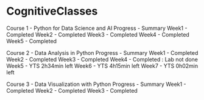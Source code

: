 # CognitiveClasses
Course 1 - Python for Data Science and AI
  Progress - Summary
    Week1 - Completed
    Week2 - Completed
    Week3 - Completed
    Week4 - Completed
    Week5 - Completed

Course 2 - Data Analysis in Python
  Progress - Summary
    Week1 - Completed
    Week2 - Completed
    Week3 - Completed
    Week4 - Completed : Lab not done
    Week5 - YTS 2h34min left
    Week6 - YTS 4h15min left
    Week7 - YTS 0h02min left

Course 3 - Data Visualization with Python
  Progress - Summary
    Week1 - Completed
    Week2 - Completed
    Week3 - Completed

